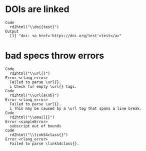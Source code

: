 # DOIs are linked

    Code
      rd2html("\\doi{test}")
    Output
      [1] "doi: <a href='https://doi.org/test'>test</a>"

# bad specs throw errors

    Code
      rd2html("\\url{}")
    Error <rlang_error>
      Failed to parse \url{}.
      i Check for empty \url{} tags.
    Code
      rd2html("\\url{a\nb}")
    Error <rlang_error>
      Failed to parse \url{}.
      i This may be caused by a \url tag that spans a line break.
    Code
      rd2html("\\email{}")
    Error <simpleError>
      subscript out of bounds
    Code
      rd2html("\\linkS4class{}")
    Error <rlang_error>
      Failed to parse \linkS4class{}.

